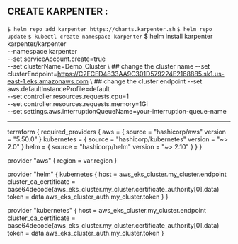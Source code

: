 ## CREATE KARPENTER :

`` $ helm repo add karpenter https://charts.karpenter.sh ``
`` $ helm repo update ``
`` $ kubectl create namespace karpenter ``
$ helm install karpenter karpenter/karpenter \
  --namespace karpenter \
  --set serviceAccount.create=true \
  --set clusterName=Demo_Cluster \  ## change the cluster name
  --set clusterEndpoint=https://C2FCED4833AA9C301D579224E2168885.sk1.us-east-1.eks.amazonaws.com \  ## change the cluster endpoint
  --set aws.defaultInstanceProfile=default \
  --set controller.resources.requests.cpu=1 \
  --set controller.resources.requests.memory=1Gi \
  --set settings.aws.interruptionQueueName=your-interruption-queue-name

-----------------------------------------------------------------------------------------------------------------  
terraform {
  required_providers {
    aws = {
      source  = "hashicorp/aws"
      version = "5.50.0"
    }
    kubernetes = {
      source  = "hashicorp/kubernetes"
      version = "~> 2.0"
    }
    helm = {
      source  = "hashicorp/helm"
      version = "~> 2.10"
    }
  }
}

provider "aws" {
  region = var.region
}



provider "helm" {
  kubernetes {
    host                   = aws_eks_cluster.my_cluster.endpoint
    cluster_ca_certificate = base64decode(aws_eks_cluster.my_cluster.certificate_authority[0].data)
    token                  = data.aws_eks_cluster_auth.my_cluster.token
  }
}

provider "kubernetes" {
  host                   = aws_eks_cluster.my_cluster.endpoint
  cluster_ca_certificate = base64decode(aws_eks_cluster.my_cluster.certificate_authority[0].data)
  token                  = data.aws_eks_cluster_auth.my_cluster.token
}

